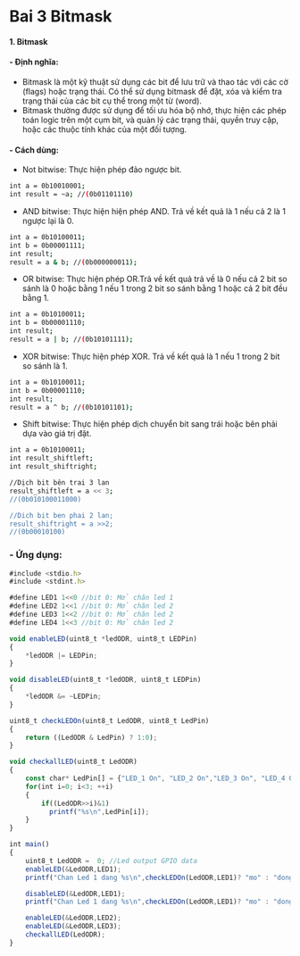 
# Bai 3 Bitmask
#### 1. Bitmask
#### - Định nghĩa:
 - Bitmask là một kỹ thuật sử dụng các bit để lưu trữ và thao tác với các cờ (flags) hoặc trạng thái. Có thể sử dụng bitmask để đặt, xóa và kiểm tra trạng thái của các bit cụ thể trong một từ (word).
- Bitmask thường được sử dụng để tối ưu hóa bộ nhớ, thực hiện các phép toán logic trên một cụm bit, và quản lý các trạng thái, quyền truy cập, hoặc các thuộc tính khác của một đối tượng.
#### - Cách dùng:
- Not bitwise: Thực hiện phép đảo ngược bit.
```bash
int a = 0b10010001;
int result = ~a; //(0b01101110)
```
- AND bitwise: Thực hiện hiện phép AND. Trả về kết quả là 1 nếu cả 2 là 1 ngược lại là 0.
```bash
int a = 0b10100011;
int b = 0b00001111;
int result;
result = a & b; //(0b000000011);
```
- OR bitwise: Thực hiện phép OR.Trả về kết quả trả về là 0 nếu cả 2 bit so sánh là 0 hoặc bằng 1 nếu 1 trong 2 bit so sánh bằng 1 hoặc cả 2 bit đều bằng 1.
```bash
int a = 0b10100011;
int b = 0b00001110;
int result;
result = a | b; //(0b10101111);
```
- XOR bitwise: Thực hiện phép XOR. Trả về kết quả là 1 nếu 1 trong 2 bit so sánh là 1.
```bash
int a = 0b10100011;
int b = 0b00001110;
int result;
result = a ^ b; //(0b10101101);
```
- Shift bitwise: Thực hiện phép dịch chuyển bit sang trái hoặc bên phải dựa vào giá trị đặt.
```bash
int a = 0b10100011;
int result_shiftleft;
int result_shiftright;

//Dịch bit bên trai 3 lan
result_shiftleft = a << 3;
//(0b010100011000)

//Dich bit ben phai 2 lan;
result_shiftright = a >>2;
//(0b00010100)
```
### - Ứng dụng:
```javascript
#include <stdio.h>
#include <stdint.h>

#define LED1 1<<0 //bit 0: Mở chân led 1
#define LED2 1<<1 //bit 0: Mở chân led 2
#define LED3 1<<2 //bit 0: Mở chân led 2
#define LED4 1<<3 //bit 0: Mở chân led 2

void enableLED(uint8_t *ledODR, uint8_t LEDPin)
{
    *ledODR |= LEDPin;
}

void disableLED(uint8_t *ledODR, uint8_t LEDPin)
{
    *ledODR &= ~LEDPin;
}

uint8_t checkLEDOn(uint8_t LedODR, uint8_t LedPin)
{
    return ((LedODR & LedPin) ? 1:0);
}

void checkallLED(uint8_t LedODR)
{
    const char* LedPin[] = {"LED_1 On", "LED_2 On","LED_3 On", "LED_4 On"};
    for(int i=0; i<3; ++i)
    {
        if((LedODR>>i)&1)
          printf("%s\n",LedPin[i]);
    }
}

int main()
{
    uint8_t LedODR =  0; //Led output GPIO data
    enableLED(&LedODR,LED1);
    printf("Chan Led 1 dang %s\n",checkLEDOn(LedODR,LED1)? "mo" : "dong");

    disableLED(&LedODR,LED1);
    printf("Chan Led 1 dang %s\n",checkLEDOn(LedODR,LED1)? "mo" : "dong");

    enableLED(&LedODR,LED2);
    enableLED(&LedODR,LED3);
    checkallLED(LedODR);
}
```

